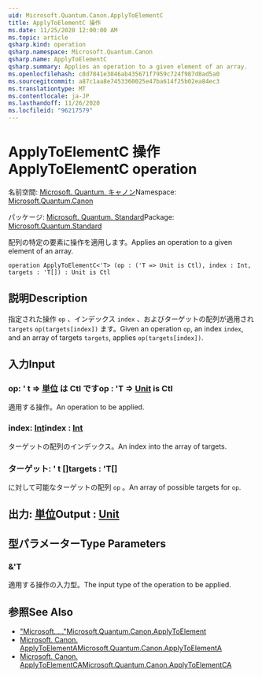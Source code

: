 ```yaml
---
uid: Microsoft.Quantum.Canon.ApplyToElementC
title: ApplyToElementC 操作
ms.date: 11/25/2020 12:00:00 AM
ms.topic: article
qsharp.kind: operation
qsharp.namespace: Microsoft.Quantum.Canon
qsharp.name: ApplyToElementC
qsharp.summary: Applies an operation to a given element of an array.
ms.openlocfilehash: c8d7841e3846ab435671f7959c724f987d8ad5a0
ms.sourcegitcommit: a87c1aa8e7453360025e47ba614f25b02ea84ec3
ms.translationtype: MT
ms.contentlocale: ja-JP
ms.lasthandoff: 11/26/2020
ms.locfileid: "96217579"
---
```

# <a name="applytoelementc-operation"></a><span data-ttu-id="63e49-102">ApplyToElementC 操作</span><span class="sxs-lookup"><span data-stu-id="63e49-102">ApplyToElementC operation</span></span>

<span data-ttu-id="63e49-103">名前空間: [Microsoft. Quantum. キャノン](xref:Microsoft.Quantum.Canon)</span><span class="sxs-lookup"><span data-stu-id="63e49-103">Namespace: [Microsoft.Quantum.Canon](xref:Microsoft.Quantum.Canon)</span></span>

<span data-ttu-id="63e49-104">パッケージ: [Microsoft. Quantum. Standard](https://nuget.org/packages/Microsoft.Quantum.Standard)</span><span class="sxs-lookup"><span data-stu-id="63e49-104">Package: [Microsoft.Quantum.Standard](https://nuget.org/packages/Microsoft.Quantum.Standard)</span></span>


<span data-ttu-id="63e49-105">配列の特定の要素に操作を適用します。</span><span class="sxs-lookup"><span data-stu-id="63e49-105">Applies an operation to a given element of an array.</span></span>

```qsharp
operation ApplyToElementC<'T> (op : ('T => Unit is Ctl), index : Int, targets : 'T[]) : Unit is Ctl
```


## <a name="description"></a><span data-ttu-id="63e49-106">説明</span><span class="sxs-lookup"><span data-stu-id="63e49-106">Description</span></span>

<span data-ttu-id="63e49-107">指定された操作 `op` 、インデックス `index` 、およびターゲットの配列が適用され `targets` `op(targets[index])` ます。</span><span class="sxs-lookup"><span data-stu-id="63e49-107">Given an operation `op`, an index `index`, and an array of targets `targets`, applies `op(targets[index])`.</span></span>

## <a name="input"></a><span data-ttu-id="63e49-108">入力</span><span class="sxs-lookup"><span data-stu-id="63e49-108">Input</span></span>

### <a name="op--t--unit--is-ctl"></a><span data-ttu-id="63e49-109">op: ' t => [単位](xref:microsoft.quantum.lang-ref.unit)  は Ctl です</span><span class="sxs-lookup"><span data-stu-id="63e49-109">op : 'T => [Unit](xref:microsoft.quantum.lang-ref.unit)  is Ctl</span></span>

<span data-ttu-id="63e49-110">適用する操作。</span><span class="sxs-lookup"><span data-stu-id="63e49-110">An operation to be applied.</span></span>


### <a name="index--int"></a><span data-ttu-id="63e49-111">index: [Int](xref:microsoft.quantum.lang-ref.int)</span><span class="sxs-lookup"><span data-stu-id="63e49-111">index : [Int](xref:microsoft.quantum.lang-ref.int)</span></span>

<span data-ttu-id="63e49-112">ターゲットの配列のインデックス。</span><span class="sxs-lookup"><span data-stu-id="63e49-112">An index into the array of targets.</span></span>


### <a name="targets--t"></a><span data-ttu-id="63e49-113">ターゲット: ' t []</span><span class="sxs-lookup"><span data-stu-id="63e49-113">targets : 'T[]</span></span>

<span data-ttu-id="63e49-114">に対して可能なターゲットの配列 `op` 。</span><span class="sxs-lookup"><span data-stu-id="63e49-114">An array of possible targets for `op`.</span></span>



## <a name="output--unit"></a><span data-ttu-id="63e49-115">出力: [単位](xref:microsoft.quantum.lang-ref.unit)</span><span class="sxs-lookup"><span data-stu-id="63e49-115">Output : [Unit](xref:microsoft.quantum.lang-ref.unit)</span></span>



## <a name="type-parameters"></a><span data-ttu-id="63e49-116">型パラメーター</span><span class="sxs-lookup"><span data-stu-id="63e49-116">Type Parameters</span></span>

### <a name="t"></a><span data-ttu-id="63e49-117">&</span><span class="sxs-lookup"><span data-stu-id="63e49-117">'T</span></span>

<span data-ttu-id="63e49-118">適用する操作の入力型。</span><span class="sxs-lookup"><span data-stu-id="63e49-118">The input type of the operation to be applied.</span></span>

## <a name="see-also"></a><span data-ttu-id="63e49-119">参照</span><span class="sxs-lookup"><span data-stu-id="63e49-119">See Also</span></span>

- [<span data-ttu-id="63e49-120">"Microsoft....."</span><span class="sxs-lookup"><span data-stu-id="63e49-120">Microsoft.Quantum.Canon.ApplyToElement</span></span>](xref:Microsoft.Quantum.Canon.ApplyToElement)
- [<span data-ttu-id="63e49-121">Microsoft. Canon. ApplyToElementA</span><span class="sxs-lookup"><span data-stu-id="63e49-121">Microsoft.Quantum.Canon.ApplyToElementA</span></span>](xref:Microsoft.Quantum.Canon.ApplyToElementA)
- [<span data-ttu-id="63e49-122">Microsoft. Canon. ApplyToElementCA</span><span class="sxs-lookup"><span data-stu-id="63e49-122">Microsoft.Quantum.Canon.ApplyToElementCA</span></span>](xref:Microsoft.Quantum.Canon.ApplyToElementCA)